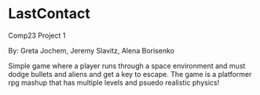 # LastContact
Comp23 Project 1

By: Greta Jochem, Jeremy Slavitz, Alena Borisenko

Simple game where a player runs through a space environment and must dodge bullets and aliens and get a key to escape.
The game is a platformer rpg mashup that has multiple levels and psuedo realistic physics!

